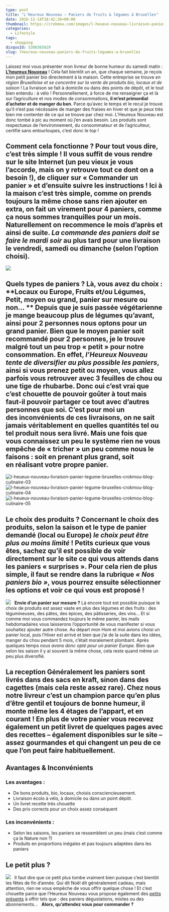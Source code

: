 ```yaml
---
type: post
title: "L'Heureux Nouveau – Paniers de fruits & légumes à Bruxelles"
date: 2016-12-14T18:42:26+00:00
thumbnail: https://crokmou.com/images/l-heueux-nouveau-livraison-panier-legume-bruxelles-crokmou-blog-culinaire-01.jpg
categories:
  - Lifestyle
tags:
  - shopping
disqusId: 5380365829
slug: lheureux-nouveau-paniers-de-fruits-legumes-a-bruxelles
---
```


Laissez moi vous présenter mon livreur de bonne humeur du samedi matin : **[L’heureux Nouveau](http://www.lheureuxnouveau.be/)** ! Cela fait bientôt un an, que chaque semaine, je reçois mon petit panier bio directement à la maison. Cette entreprise se trouve _en_ _région Bruxelloise et se concentre sur la vente de produits bio, locaux et de saison_ ! La livraison se fait à domicile ou dans des points de dépôt, et le tout bien entendu : à vélo ! Personnellement, à force de me renseigner ça et là sur l’agriculture et nos modes de consommations, **il m’est primordial d’acheter et de manger du bon**. Parce qu’avec le temps et le recul je trouve qu’il n’est pas nécéssaire de manger des fraises en hiver et que je peux très bien me contenter de ce qui se trouve par chez moi. L’Heureux Nouveau est donc tombé à pic au moment où j’en avais besoin. Les produits sont respectueux de l’environnement, du consommateur et de l’agriculteur, certifié sans entourloupes, c’est donc le top !

## Comment cela fonctionne ? Pour tout vous dire, c’est très simple ! Il vous suffit de **vous rendre sur le site Internet** (un peu vieux je vous l’accorde, mais on y retrouve tout ce dont on a besoin !), de cliquer sur « Commander un panier » et d’ensuite suivre les instructions ! Ici à la maison c’est très simple, comme on prends toujours la même chose sans rien ajouter en extra, on fait un virement pour 4 paniers, comme ça nous sommes tranquilles pour un mois. Naturellement on recommence le mois d’après et ainsi de suite. _La commande des paniers doit se faire le mardi soir_ au plus tard pour une livraison le vendredi, samedi ou dimanche (selon l’option choisi).

![](https://crokmou.com/images/Capture-d---e--cran-2016-12-14-a---17.42.54_tnzgrz.png)

## Quels types de paniers ? Là, vous avez du choix : **Locaux ou Europe, Fruits et/ou Légumes, Petit, moyen ou grand, panier sur mesure ou non… ** Depuis que je suis passée végétarienne je mange beaucoup plus de légumes qu’avant, ainsi pour 2 personnes nous optons pour un grand panier. Bien que le moyen panier soit recommandé pour 2 personnes, je le trouve malgré tout un peu trop « petit » pour notre consommation. En effet, _l’Heureux Nouveau tente de diversifier au plus possible les paniers_, ainsi si vous prenez petit ou moyen, vous allez parfois vous retrouver avec 3 feuilles de chou ou une tige de rhubarbe. Donc oui c’est vrai que c’est chouette de pouvoir goûter à tout mais faut-il pouvoir partager ce tout avec d’autres personnes que soi. C’est pour moi un des inconvénients de ces livraisons, on ne sait jamais véritablement en quelles quantités tel ou tel produit nous sera livré. Mais une fois que vous connaissez un peu le système rien ne vous empêche de « tricher » un peu comme nous le faisons : soit en prenant plus grand, soit en réalisant votre propre panier.

![l-heueux-nouveau-livraison-panier-legume-bruxelles-crokmou-blog-culinaire-03](https://crokmou.com/images/l-heueux-nouveau-livraison-panier-legume-bruxelles-crokmou-blog-culinaire-03_aohfef.jpg) ![l-heueux-nouveau-livraison-panier-legume-bruxelles-crokmou-blog-culinaire-04](https://crokmou.com/images/l-heueux-nouveau-livraison-panier-legume-bruxelles-crokmou-blog-culinaire-04_zwgfeb.jpg)![l-heueux-nouveau-livraison-panier-legume-bruxelles-crokmou-blog-culinaire-05](https://crokmou.com/images/l-heueux-nouveau-livraison-panier-legume-bruxelles-crokmou-blog-culinaire-05_gu6tep.jpg)

## Le choix des produits ? Concernant le choix des produits, selon la saison et le type de panier demandé (local ou Europe) _le choix peut être plus ou moins limité_ ! Petits curieux que vous êtes, sachez qu’il est possible de voir directement sur le site ce qui vous attends dans les paniers « surprises ». Pour cela rien de plus simple, il faut se rendre dans la rubrique _« Nos paniers bio »_, vous pourrez ensuite sélectionner les options et voir ce qui vous est proposé !

![](https://crokmou.com/images/Capture-d---e--cran-2016-12-14-a---18.02.23_afpawo.png)   **Envie d’un panier sur mesure ?** Là encore tout est possible puisque le choix de produits est assez vaste en plus des légumes et des fruits : des légumineuses, des pâtes, des épices, des pâtisseries, des vins… Et si comme moi vous commandez toujours le même panier, les mails hebdomadaires vous laisserons l’opportunité de vous manifester si vous souhaitez ajouter autre chose. Au départ mon Hom et moi avions choisi un panier local, puis l’Hiver est arrivé et bien que j’ai de la suite dans les idées, manger du chou pendant 5 mois, c’était moralement plombant. Après quelques temps _nous avons donc opté pour un panier Europe_. Bien que selon les saison il y ai souvent la même chose, cela reste quand même un peu plus diversifié.

## La reception Généralement les paniers sont livrés dans des sacs en kraft, sinon dans des cagettes (mais cela reste assez rare). Chez nous notre livreur c’est un champion parce qu’en plus d’être gentil et toujours de bonne humeur, il monte même les 4 étages de l’appart, et en courant ! En plus de votre panier vous recevez également un petit livret de quelques pages avec des recettes – également disponibles sur le site – assez gourmandes et qui changent un peu de ce que l’on peut faire habituellement.

## Avantages & Inconvénients

### Les avantages :
* De bons produits, bio, locaux, choisis consciencieusement.
* Livraison écolo à vélo, à domicile ou dans un point dépôt.
* Un livret recette très chouette
* Des prix corrects pour un choix assez conséquent

### Les inconvénients :
* Selon les saisons, les paniers se ressemblent un peu (mais c’est comme ça la Nature non ?)
* Produits en proportions inégales et pas toujours adaptées dans les paniers

## Le petit plus ?

![](https://crokmou.com/images/Capture-d---e--cran-2016-12-14-a---18.22.53-300x164_fi81wv.png)   Il faut dire que ce petit plus tombe vraiment bien puisque c’est bientôt les fêtes de fin d’année. Qui dit Noël dit généralement cadeau, mais attention, rien ne vous empêche de vous offrir quelque chose ! Et c’est chouette parce que l’Heureux Nouveau vous propose également des [petits présents](http://www.lheureuxnouveau.be/fr/page-21-les-paniers-dgustation) à offrir tels que : des paniers dégustations, mixtes ou des abonnements…   **Alors, qu’attendez vous pour commander ?**